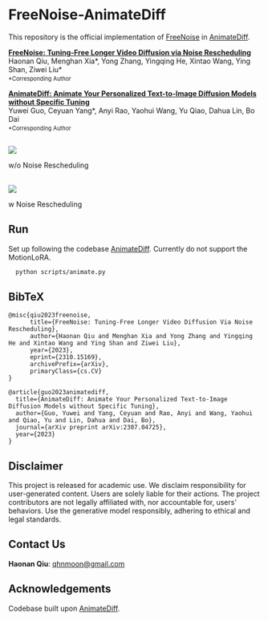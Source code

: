 # FreeNoise-AnimateDiff

This repository is the official implementation of [FreeNoise](https://arxiv.org/abs/2310.15169) in [AnimateDiff](https://arxiv.org/abs/2307.04725).

**[FreeNoise: Tuning-Free Longer Video Diffusion via Noise Rescheduling](https://arxiv.org/abs/2310.15169)**
</br>
Haonan Qiu,
Menghan Xia*,
Yong Zhang,
Yingqing He,
Xintao Wang,
Ying Shan,
Ziwei Liu*
<p style="font-size: 0.8em; margin-top: -1em">*Corresponding Author</p>

**[AnimateDiff: Animate Your Personalized Text-to-Image Diffusion Models without Specific Tuning](https://arxiv.org/abs/2307.04725)**
</br>
Yuwei Guo,
Ceyuan Yang*,
Anyi Rao,
Yaohui Wang,
Yu Qiao,
Dahua Lin,
Bo Dai
<p style="font-size: 0.8em; margin-top: -1em">*Corresponding Author</p>
</br>

<img src=__assets__/animations/sample5_wo.gif>
<p>w/o Noise Rescheduling</p>
<br>

<img src=__assets__/animations/sample5.gif>
<p>w Noise Rescheduling</p>

## Run

Set up following the codebase [AnimateDiff](https://github.com/guoyww/AnimateDiff). Currently do not support the MotionLoRA.
```bash
  python scripts/animate.py
```

## BibTeX
```
@misc{qiu2023freenoise,
      title={FreeNoise: Tuning-Free Longer Video Diffusion Via Noise Rescheduling}, 
      author={Haonan Qiu and Menghan Xia and Yong Zhang and Yingqing He and Xintao Wang and Ying Shan and Ziwei Liu},
      year={2023},
      eprint={2310.15169},
      archivePrefix={arXiv},
      primaryClass={cs.CV}
}
```

```
@article{guo2023animatediff,
  title={AnimateDiff: Animate Your Personalized Text-to-Image Diffusion Models without Specific Tuning},
  author={Guo, Yuwei and Yang, Ceyuan and Rao, Anyi and Wang, Yaohui and Qiao, Yu and Lin, Dahua and Dai, Bo},
  journal={arXiv preprint arXiv:2307.04725},
  year={2023}
}
```

## Disclaimer
This project is released for academic use. We disclaim responsibility for user-generated content. Users are solely liable for their actions. The project contributors are not legally affiliated with, nor accountable for, users' behaviors. Use the generative model responsibly, adhering to ethical and legal standards.

## Contact Us
**Haonan Qiu**: [qhnmoon@gmail.com](qhnmoon@gmail.com)

## Acknowledgements
Codebase built upon [AnimateDiff](https://github.com/guoyww/AnimateDiff).
